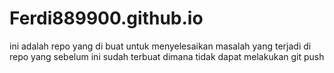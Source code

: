 # Ferdi889900.github.io

ini adalah repo yang di buat untuk menyelesaikan masalah yang terjadi di repo yang sebelum ini sudah terbuat dimana tidak dapat melakukan git push 